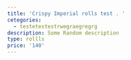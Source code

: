 ```yaml
---
title: 'Crispy Imperial rolls test . '
cetegories:
  - testetestestrwegraegregrg
description: Some Random description
type: rollls
price: '140'
---
```


